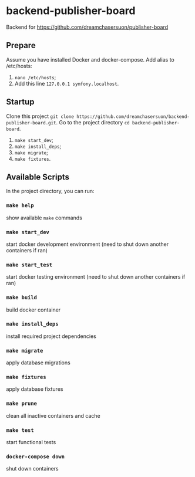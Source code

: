# backend-publisher-board
Backend for https://github.com/dreamchasersuon/publisher-board

## Prepare

Assume you have installed Docker and docker-compose.
Add alias to /etc/hosts: 
1. `nano /etc/hosts`;
2. Add this line `127.0.0.1 symfony.localhost`.

## Startup

Clone this project `git clone https://github.com/dreamchasersuon/backend-publisher-board.git`.
Go to the project directory `cd backend-publisher-board`.

1. `make start_dev`;
2. `make install_deps`;
3. `make migrate`;
4. `make fixtures`.

## Available Scripts

In the project directory, you can run:

### `make help`
show available `make` commands
### `make start_dev`
start docker development environment (need to shut down another containers if ran)
### `make start_test`
start docker testing environment (need to shut down another containers if ran)
### `make build`
build docker container
### `make install_deps`
install required project dependencies
### `make migrate`
apply database migrations
### `make fixtures`
apply database fixtures
### `make prune`
clean all inactive containers and cache
### `make test`
start functional tests
### `docker-compose down`
shut down containers


